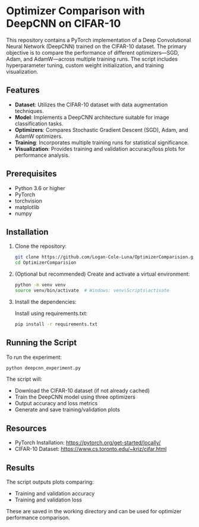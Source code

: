 # Optimizer Comparison with DeepCNN on CIFAR-10

This repository contains a PyTorch implementation of a Deep Convolutional Neural Network (DeepCNN) trained on the CIFAR-10 dataset. The primary objective is to compare the performance of different optimizers—SGD, Adam, and AdamW—across multiple training runs. The script includes hyperparameter tuning, custom weight initialization, and training visualization.

## Features

- **Dataset**: Utilizes the CIFAR-10 dataset with data augmentation techniques.
- **Model**: Implements a DeepCNN architecture suitable for image classification tasks.
- **Optimizers**: Compares Stochastic Gradient Descent (SGD), Adam, and AdamW optimizers.
- **Training**: Incorporates multiple training runs for statistical significance.
- **Visualization**: Provides training and validation accuracy/loss plots for performance analysis.

## Prerequisites

- Python 3.6 or higher
- PyTorch
- torchvision
- matplotlib
- numpy

## Installation

1. Clone the repository:

   ```bash
   git clone https://github.com/Logan-Cole-Luna/OptimizerComparision.git
   cd OptimizerComparision
   ```

2. (Optional but recommended) Create and activate a virtual environment:

   ```bash
   python -m venv venv
   source venv/bin/activate  # Windows: venv\Scripts\activate
   ```

3. Install the dependencies:

   Install using requirements.txt:

   ```bash
   pip install -r requirements.txt
   ```

## Running the Script

To run the experiment:

```bash
python deepcnn_experiment.py
```

The script will:
- Download the CIFAR-10 dataset (if not already cached)
- Train the DeepCNN model using three optimizers
- Output accuracy and loss metrics
- Generate and save training/validation plots

## Resources

- PyTorch Installation: https://pytorch.org/get-started/locally/
- CIFAR-10 Dataset: https://www.cs.toronto.edu/~kriz/cifar.html

## Results

The script outputs plots comparing:
- Training and validation accuracy
- Training and validation loss

These are saved in the working directory and can be used for optimizer performance comparison.


